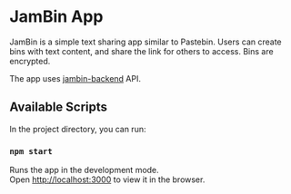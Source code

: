 # JamBin App

JamBin is a simple text sharing app similar to Pastebin. Users can create bins with text content, and share the link for others to access. Bins are encrypted.

The app uses [jambin-backend](https://github.com/jamcry/jambin-backend) API.

## Available Scripts

In the project directory, you can run:

### `npm start`

Runs the app in the development mode.\
Open [http://localhost:3000](http://localhost:3000) to view it in the browser.
